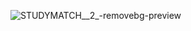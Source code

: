 
![STUDYMATCH__2_-removebg-preview](https://github.com/glyphine/LOBATON-HCI-portfolio/assets/123319407/77b722c5-2066-462e-8fdd-268bff889318)
